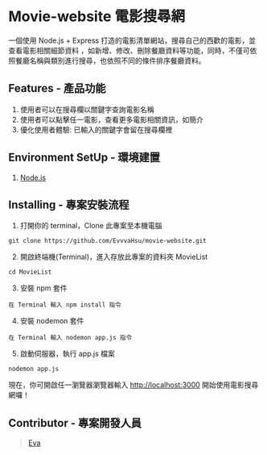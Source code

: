 # Movie-website 電影搜尋網

一個使用 Node.js + Express 打造的電影清單網站，搜尋自己的西歡的電影，並查看電影相關細節資料
，如新增、修改、刪除餐廳資料等功能，同時，不僅可依照餐廳名稱與類別進行搜尋，也依照不同的條件排序餐廳資料。

## Features - 產品功能

1. 使用者可以在搜尋欄以關鍵字查詢電影名稱
2. 使用者可以點擊任一電影，查看更多電影相關資訊，如簡介
3. 優化使用者體驗: 已輸入的關鍵字會留在搜尋欄裡

## Environment SetUp - 環境建置

1. [Node.js](https://nodejs.org/en/)

## Installing - 專案安裝流程

1. 打開你的 terminal，Clone 此專案至本機電腦

```
git clone https://github.com/EvvvaHsu/movie-website.git
```

2. 開啟終端機(Terminal)，進入存放此專案的資料夾 MovieList

```
cd MovieList
```

3. 安裝 npm 套件

```
在 Terminal 輸入 npm install 指令
```

4. 安裝 nodemon 套件

```
在 Terminal 輸入 nodemon app.js 指令
```

5. 啟動伺服器，執行 app.js 檔案

```
nodemon app.js
```

現在，你可開啟任一瀏覽器瀏覽器輸入 [http://localhost:3000](http://localhost:3000) 開始使用電影搜尋網囉！

## Contributor - 專案開發人員

> [Eva](https://github.com/EvvvaHsu)

